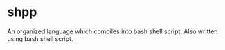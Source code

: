 # shpp
An organized language which compiles into bash shell script. Also written using bash shell script.
